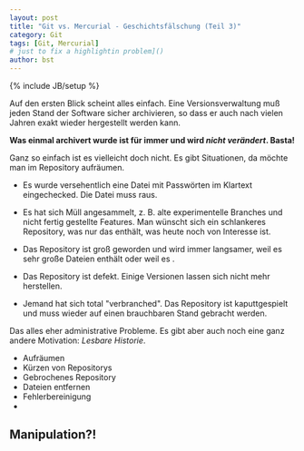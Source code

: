 ```yaml
---
layout: post
title: "Git vs. Mercurial - Geschichtsfälschung (Teil 3)"
category: Git
tags: [Git, Mercurial]
# just to fix a highlightin problem]()
author: bst
---
```

{% include JB/setup %}

Auf den ersten Blick scheint alles einfach.
Eine Versionsverwaltung muß jeden Stand der Software sicher archivieren,
so dass er auch nach vielen Jahren exakt wieder hergestellt werden kann.

**Was einmal archivert wurde ist für immer und wird *nicht verändert*. Basta!**

Ganz so einfach ist es vielleicht doch nicht. Es gibt Situationen,
da möchte man im Repository aufräumen.

 * Es wurde versehentlich eine Datei mit Passwörten im Klartext eingechecked.
   Die Datei muss raus.

 * Es hat sich Müll angesammelt, z. B. alte experimentelle Branches und nicht fertig
   gestellte Features. Man wünscht sich ein schlankeres Repository, was nur das enthält,
   was heute noch von Interesse ist.

 * Das Repository ist groß geworden und wird immer langsamer, weil es sehr große Dateien
   enthält oder weil es .

 * Das Repository ist defekt. Einige Versionen lassen sich nicht mehr herstellen.

 * Jemand hat sich total "verbranched". Das Repository ist kaputtgespielt und
   muss wieder auf einen brauchbaren Stand gebracht werden.

Das alles eher administrative Probleme. Es gibt aber auch noch eine ganz andere Motivation: *Lesbare Historie*.



* Aufräumen
* Kürzen von Repositorys
* Gebrochenes Repository
* Dateien entfernen
* Fehlerbereinigung 
* 

Manipulation?!
--------------


